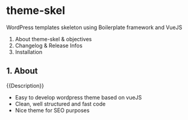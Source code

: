 # theme-skel
WordPress templates skeleton using Boilerplate framework and VueJS


<ol>
<li>About theme-skel & objectives</li>
<li>Changelog & Release Infos</li>
<li>Installation</li>
</ol>

<h2>1. About</h2>

{{Description}}

<ul>
<li>Easy to develop wordpress theme based on vueJS</li>
<li>Clean, well structured and fast code</li>
<li>Nice theme for SEO purposes</li>
</ul>
